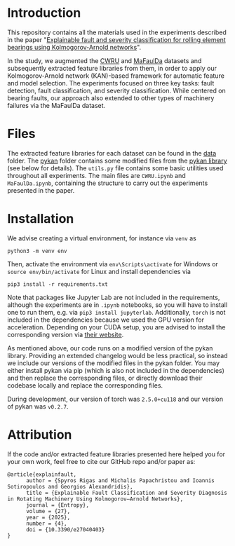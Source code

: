 # Introduction

This repository contains all the materials used in the experiments described in the paper "[Explainable fault and severity classification for rolling element bearings using Kolmogorov-Arnold networks](https://www.mdpi.com/1099-4300/27/4/403)".

In the study, we augmented the [CWRU](https://engineering.case.edu/bearingdatacenter) and [MaFaulDa](https://www02.smt.ufrj.br/~offshore/mfs) datasets and subsequently extracted feature libraries from them, in order to apply our Kolmogorov-Arnold network (KAN)-based framework for automatic feature and model selection. The experiments focused on three key tasks: fault detection, fault classification, and severity classification. While centered on bearing faults, our approach also extended to other types of machinery failures via the MaFaulDa dataset.


# Files

The extracted feature libraries for each dataset can be found in the [data](/data/) folder. The [pykan](/pykan/) folder contains some modified files from the [pykan library](https://github.com/KindXiaoming/pykan) (see below for details). The `utils.py` file contains some basic utilities used throughout all experiments. The main files are `CWRU.ipynb` and `MaFaulDa.ipynb`, containing the structure to carry out the experiments presented in the paper.

# Installation

We advise creating a virtual environment, for instance via `venv` as

```
python3 -m venv env
```

Then, activate the environment via `env\Scripts\activate` for Windows or `source env/bin/activate` for Linux and install dependencies via

```
pip3 install -r requirements.txt
```

Note that packages like Jupyter Lab are not included in the requirements, although the experiments are in `.ipynb` notebooks, so you will have to install one to run them, e.g. via `pip3 install jupyterlab`. Additionally, `torch` is not included in the dependencies because we used the GPU version for acceleration. Depending on your CUDA setup, you are advised to install the corresponding version via [their website](https://pytorch.org/).

As mentioned above, our code runs on a modified version of the pykan library. Providing an extended changelog would be less practical, so instead we include our versions of the modified files in the pykan folder. You may either install pykan via pip (which is also not included in the dependencies) and then replace the corresponding files, or directly download their codebase locally and replace the corresponding files.

During development, our version of torch was `2.5.0+cu118` and our version of pykan was `v0.2.7`.


# Attribution

If the code and/or extracted feature libraries presented here helped you for your own work, feel free to cite our GitHub repo and/or paper as:

```
@article{explainfault,
      author = {Spyros Rigas and Michalis Papachristou and Ioannis Sotiropoulos and Georgios Alexandridis},
      title = {Explainable Fault Classification and Severity Diagnosis in Rotating Machinery Using Kolmogorov–Arnold Networks},
      journal = {Entropy},
      volume = {27},
      year = {2025},
      number = {4},
      doi = {10.3390/e27040403}
}
```
